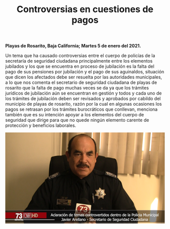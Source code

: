 ﻿---
layout: blog
title: "Controversias en cuestiones de pagos"
Date: 2021-01-05
categories: rosarito
permalink: /:categories/:title:output_ext
image: /img/cnr/2021-01-05-controversias-en-cuestiones-de-pago.png
autor:
---

**Playas de Rosarito, Baja California; Martes 5 de enero del 2021.** 


Un tema que ha causado controversias entre el cuerpo de policías de la secretaría de seguridad ciudadana principalmente entre los elementos jubilados y los que se encuentra en proceso de jubilación es la falta del pago de sus pensiones por jubilación y el pago de sus aguinaldos, situación que dicen los afectados debe ser resuelta por las autoridades municipales, a lo que nos comenta el secretario de seguridad ciudadana de playas de rosarito que la falta de pago muchas veces se da ya que los trámites jurídicos de jubilación aún se encuentran en gestión y todos y cada uno de los trámites de jubilación deben ser revisados y aprobados por cabildo del municipio de playas de rosarito, razón por la cual en algunas ocasiones los pagos se retrasan por los trámites burocráticos que conllevan, menciona también que es su intención apoyar a los elementos del cuerpo de seguridad que dirige para que no quede ningún elemento carente de protección y beneficios laborales.

<div id="carouselExampleSlidesOnly" class="carousel slide" data-ride="carousel">
  <div class="carousel-inner">
    <div class="carousel-item active">
       <img class="d-block w-100" src="/img/cnr/2021-01-05-controversias-en-cuestiones-de-pago.png" loading="lazy"  alt="Controversias en cuestiones de pagos">
    </div>
  </div>
</div>